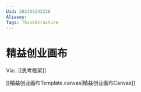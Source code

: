 ```yaml
---
Uid: 202305242228
Aliases: 
Tags: ThinkStructure 
---
```

# 精益创业画布
Via:: [[思考框架]]

[[精益创业画布Template.canvas|精益创业画布Canvas]]